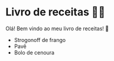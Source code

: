 # Livro de receitas :woman_cook:

Olá! Bem vindo ao meu livro de receitas! :wave:

- Strogonoff de frango
- Pavê
- Bolo de cenoura
